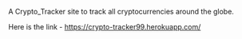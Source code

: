 A Crypto_Tracker site to track all cryptocurrencies around the globe.

Here is the link - https://crypto-tracker99.herokuapp.com/

